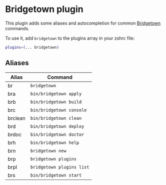 # Bridgetown plugin

This plugin adds some aliases and autocompletion for common
[Bridgetown](https://bridgetownrb.com/) commands.

To use it, add `bridgetown` to the plugins array in your zshrc file:

```zsh
plugins=(... bridgetown)
```

## Aliases

| Alias   | Command                   |
| ------- | ------------------------- |
| br      | `bridgetown`              |
| bra     | `bin/bridgetown apply`    |
| brb     | `bin/bridgetown build`    |
| brc     | `bin/bridgetown console`  |
| brclean | `bin/bridgetown clean`    |
| brd     | `bin/bridgetown deploy`   |
| brdoc   | `bin/bridgetown doctor`   |
| brh     | `bin/bridgetown help`     |
| brn     | `bridgetown new`          |
| brp     | `bridgetown plugins`      |
| brpl    | `bridgetown plugins list` |
| brs     | `bin/bridgetown start`    |
